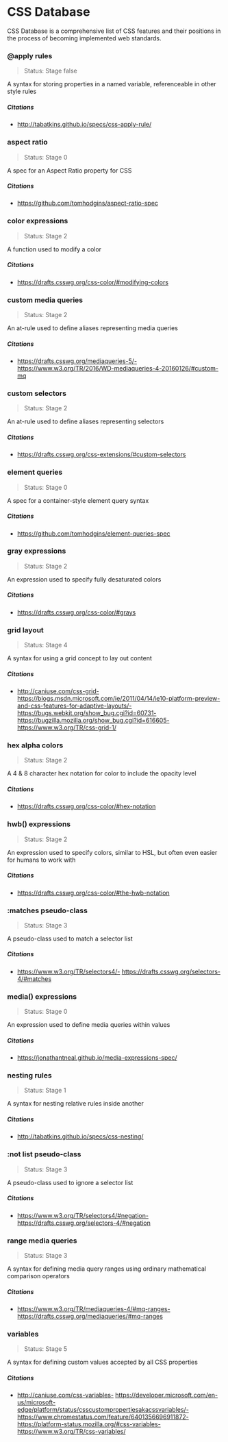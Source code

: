 # CSS Database

CSS Database is a comprehensive list of CSS features and their positions in the process of becoming implemented web standards.

### @apply rules

> Status: Stage false

A syntax for storing properties in a named variable, referenceable in other style rules

##### Citations

- http://tabatkins.github.io/specs/css-apply-rule/

### aspect ratio

> Status: Stage 0

A spec for an Aspect Ratio property for CSS

##### Citations

- https://github.com/tomhodgins/aspect-ratio-spec

### color expressions

> Status: Stage 2

A function used to modify a color

##### Citations

- https://drafts.csswg.org/css-color/#modifying-colors

### custom media queries

> Status: Stage 2

An at-rule used to define aliases representing media queries

##### Citations

- https://drafts.csswg.org/mediaqueries-5/- https://www.w3.org/TR/2016/WD-mediaqueries-4-20160126/#custom-mq

### custom selectors

> Status: Stage 2

An at-rule used to define aliases representing selectors

##### Citations

- https://drafts.csswg.org/css-extensions/#custom-selectors

### element queries

> Status: Stage 0

A spec for a container-style element query syntax

##### Citations

- https://github.com/tomhodgins/element-queries-spec

### gray expressions

> Status: Stage 2

An expression used to specify fully desaturated colors

##### Citations

- https://drafts.csswg.org/css-color/#grays

### grid layout

> Status: Stage 4

A syntax for using a grid concept to lay out content

##### Citations

- http://caniuse.com/css-grid- https://blogs.msdn.microsoft.com/ie/2011/04/14/ie10-platform-preview-and-css-features-for-adaptive-layouts/- https://bugs.webkit.org/show_bug.cgi?id=60731- https://bugzilla.mozilla.org/show_bug.cgi?id=616605- https://www.w3.org/TR/css-grid-1/

### hex alpha colors

> Status: Stage 2

A 4 & 8 character hex notation for color to include the opacity level

##### Citations

- https://drafts.csswg.org/css-color/#hex-notation

### hwb() expressions

> Status: Stage 2

An expression used to specify colors, similar to HSL, but often even easier for humans to work with

##### Citations

- https://drafts.csswg.org/css-color/#the-hwb-notation

### :matches pseudo-class

> Status: Stage 3

A pseudo-class used to match a selector list

##### Citations

- https://www.w3.org/TR/selectors4/- https://drafts.csswg.org/selectors-4/#matches

### media() expressions

> Status: Stage 0

An expression used to define media queries within values

##### Citations

- https://jonathantneal.github.io/media-expressions-spec/

### nesting rules

> Status: Stage 1

A syntax for nesting relative rules inside another

##### Citations

- http://tabatkins.github.io/specs/css-nesting/

### :not list pseudo-class

> Status: Stage 3

A pseudo-class used to ignore a selector list

##### Citations

- https://www.w3.org/TR/selectors4/#negation- https://drafts.csswg.org/selectors-4/#negation

### range media queries

> Status: Stage 3

A syntax for defining media query ranges using ordinary mathematical comparison operators

##### Citations

- https://www.w3.org/TR/mediaqueries-4/#mq-ranges- https://drafts.csswg.org/mediaqueries/#mq-ranges

### variables

> Status: Stage 5

A syntax for defining custom values accepted by all CSS properties

##### Citations

- http://caniuse.com/css-variables- https://developer.microsoft.com/en-us/microsoft-edge/platform/status/csscustompropertiesakacssvariables/- https://www.chromestatus.com/feature/6401356696911872- https://platform-status.mozilla.org/#css-variables- https://www.w3.org/TR/css-variables/


